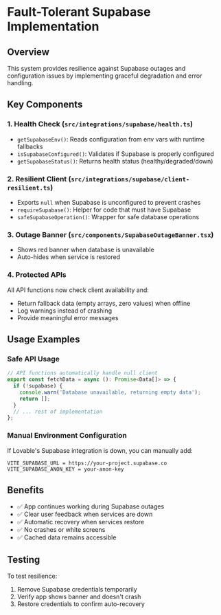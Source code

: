 # Fault-Tolerant Supabase Implementation

## Overview
This system provides resilience against Supabase outages and configuration issues by implementing graceful degradation and error handling.

## Key Components

### 1. Health Check (`src/integrations/supabase/health.ts`)
- `getSupabaseEnv()`: Reads configuration from env vars with runtime fallbacks
- `isSupabaseConfigured()`: Validates if Supabase is properly configured
- `getSupabaseStatus()`: Returns health status (healthy/degraded/down)

### 2. Resilient Client (`src/integrations/supabase/client-resilient.ts`)
- Exports `null` when Supabase is unconfigured to prevent crashes
- `requireSupabase()`: Helper for code that must have Supabase
- `safeSupabaseOperation()`: Wrapper for safe database operations

### 3. Outage Banner (`src/components/SupabaseOutageBanner.tsx`)
- Shows red banner when database is unavailable
- Auto-hides when service is restored

### 4. Protected APIs
All API functions now check client availability and:
- Return fallback data (empty arrays, zero values) when offline
- Log warnings instead of crashing
- Provide meaningful error messages

## Usage Examples

### Safe API Usage
```typescript
// API functions automatically handle null client
export const fetchData = async (): Promise<Data[]> => {
  if (!supabase) {
    console.warn('Database unavailable, returning empty data');
    return [];
  }
  // ... rest of implementation
};
```

### Manual Environment Configuration
If Lovable's Supabase integration is down, you can manually add:
```
VITE_SUPABASE_URL = https://your-project.supabase.co
VITE_SUPABASE_ANON_KEY = your-anon-key
```

## Benefits
- ✅ App continues working during Supabase outages
- ✅ Clear user feedback when services are down
- ✅ Automatic recovery when services restore
- ✅ No crashes or white screens
- ✅ Cached data remains accessible

## Testing
To test resilience:
1. Remove Supabase credentials temporarily
2. Verify app shows banner and doesn't crash
3. Restore credentials to confirm auto-recovery